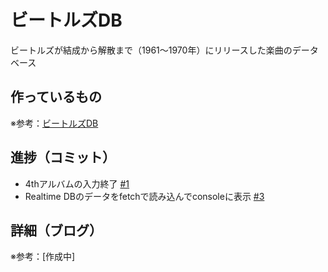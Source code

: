 # ビートルズDB

ビートルズが結成から解散まで（1961〜1970年）にリリースした楽曲のデータベース

## 作っているもの

※参考：[ビートルズDB](https://beatles-db.vercel.app/)

## 進捗（コミット）

- 4thアルバムの入力終了 [#1](https://github.com/ryo-i/beatles-db/issues/1)
- Realtime DBのデータをfetchで読み込んでconsoleに表示 [#3](https://github.com/ryo-i/beatles-db/issues/3)

## 詳細（ブログ）

※参考：[作成中]